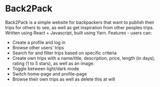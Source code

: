 # Back2Pack
Back2Pack is a simple website for backpackers that want to publish their trips for others to see, as well as get inspiration from other peoples trips. 
Written using React + Javascript, built using Yarn. 
Features - users can: 
* Create a profile and log in
* Browse other users' trips
* Search for and filter trips based on specific criteria
* Create own trips with a name/title, description, price, length (in days), rating (1 to 5 stars), as well as an image.
* Toggle between light/dark mode
* Switch home-page and profile-page
* Browse their own trips as well as delete this at will
